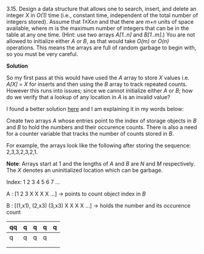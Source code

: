 3.15. Design a data structure that allows one to search, insert, and delete an integer *X* in *O(1)* time (i.e., constant time, independent of the total number of integers stored). Assume that *1≤X≤n* and that there are *m+n* units of space available, where *m* is the maximum number of integers that can be in the table at any one time. (Hint: use two arrays *A[1..n]* and *B[1..m]*.)
You are not allowed to initialize either *A* or *B*, as that would take *O(m)* or *O(n)* operations. This means the arrays are full of random garbage to begin with, so you must be very careful.

**Solution**

So my first pass at this would have used the *A* array to store *X* values i.e. *A[X] = X* for inserts and then using the *B* array to track repeated counts. However this runs into issues; since we cannot initialize either *A* or *B*; how do we verify that a lookup of any location in *A* is an invalid value?

I found a better solution [here](http://stackoverflow.com/a/9575942/721491) and I am explaining it in my words below:

Create two arrays *A* whose entries point to the index of storage objects in *B* and *B* to hold the numbers and their occurence counts. There is also a need for a counter variable that tracks the number of counts stored in *B*.

For example, the arrays look like the following after storing the sequence: 2,3,3,2,3,2,1.

**Note**: Arrays start at 1 and the lengths of *A* and *B* are *N* and *M* respectively. The *X* denotes an uninitialized location which can be garbage.

Index:  1        2         3        4   5   6   7   ...

A :    [1        2         3        X   X   X   X   ...] -> points to count object index in *B*

B :    [(1,x1),  (2,x3)    (3,x3)   X   X   X   X   ...] -> holds the number and its occurence count


| qq | q | q | q | q |
|----|---|---|---|---|
| q  | q | q | q |   |
|    |   |   |   |   |
|    |   |   |   |   |

